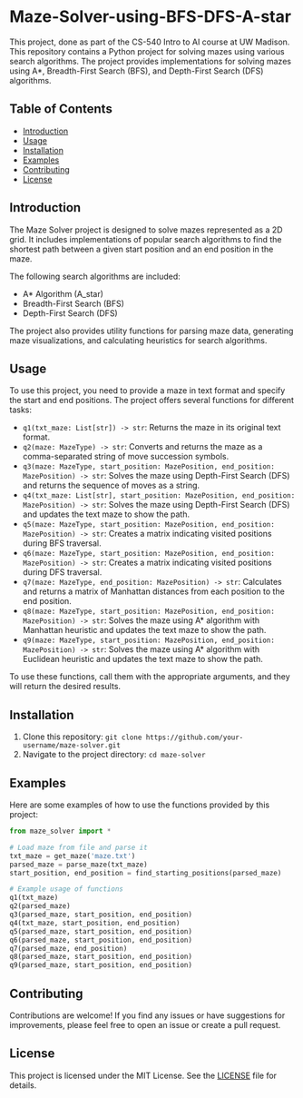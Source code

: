 # Maze-Solver-using-BFS-DFS-A-star

This project, done as part of the CS-540 Intro to AI course at UW Madison. This repository contains a Python project for solving mazes using various search algorithms. The project provides implementations for solving mazes using A*, Breadth-First Search (BFS), and Depth-First Search (DFS) algorithms.

## Table of Contents

- [Introduction](#introduction)
- [Usage](#usage)
- [Installation](#installation)
- [Examples](#examples)
- [Contributing](#contributing)
- [License](#license)

## Introduction

The Maze Solver project is designed to solve mazes represented as a 2D grid. It includes implementations of popular search algorithms to find the shortest path between a given start position and an end position in the maze.

The following search algorithms are included:

- A* Algorithm (A_star)
- Breadth-First Search (BFS)
- Depth-First Search (DFS)

The project also provides utility functions for parsing maze data, generating maze visualizations, and calculating heuristics for search algorithms.

## Usage

To use this project, you need to provide a maze in text format and specify the start and end positions. The project offers several functions for different tasks:

- `q1(txt_maze: List[str]) -> str`: Returns the maze in its original text format.
- `q2(maze: MazeType) -> str`: Converts and returns the maze as a comma-separated string of move succession symbols.
- `q3(maze: MazeType, start_position: MazePosition, end_position: MazePosition) -> str`: Solves the maze using Depth-First Search (DFS) and returns the sequence of moves as a string.
- `q4(txt_maze: List[str], start_position: MazePosition, end_position: MazePosition) -> str`: Solves the maze using Depth-First Search (DFS) and updates the text maze to show the path.
- `q5(maze: MazeType, start_position: MazePosition, end_position: MazePosition) -> str`: Creates a matrix indicating visited positions during BFS traversal.
- `q6(maze: MazeType, start_position: MazePosition, end_position: MazePosition) -> str`: Creates a matrix indicating visited positions during DFS traversal.
- `q7(maze: MazeType, end_position: MazePosition) -> str`: Calculates and returns a matrix of Manhattan distances from each position to the end position.
- `q8(maze: MazeType, start_position: MazePosition, end_position: MazePosition) -> str`: Solves the maze using A* algorithm with Manhattan heuristic and updates the text maze to show the path.
- `q9(maze: MazeType, start_position: MazePosition, end_position: MazePosition) -> str`: Solves the maze using A* algorithm with Euclidean heuristic and updates the text maze to show the path.

To use these functions, call them with the appropriate arguments, and they will return the desired results.

## Installation

1. Clone this repository: `git clone https://github.com/your-username/maze-solver.git`
2. Navigate to the project directory: `cd maze-solver`

## Examples

Here are some examples of how to use the functions provided by this project:

```python
from maze_solver import *

# Load maze from file and parse it
txt_maze = get_maze('maze.txt')
parsed_maze = parse_maze(txt_maze)
start_position, end_position = find_starting_positions(parsed_maze)

# Example usage of functions
q1(txt_maze)
q2(parsed_maze)
q3(parsed_maze, start_position, end_position)
q4(txt_maze, start_position, end_position)
q5(parsed_maze, start_position, end_position)
q6(parsed_maze, start_position, end_position)
q7(parsed_maze, end_position)
q8(parsed_maze, start_position, end_position)
q9(parsed_maze, start_position, end_position)
```

## Contributing

Contributions are welcome! If you find any issues or have suggestions for improvements, please feel free to open an issue or create a pull request.

## License

This project is licensed under the MIT License. See the [LICENSE](LICENSE) file for details.

